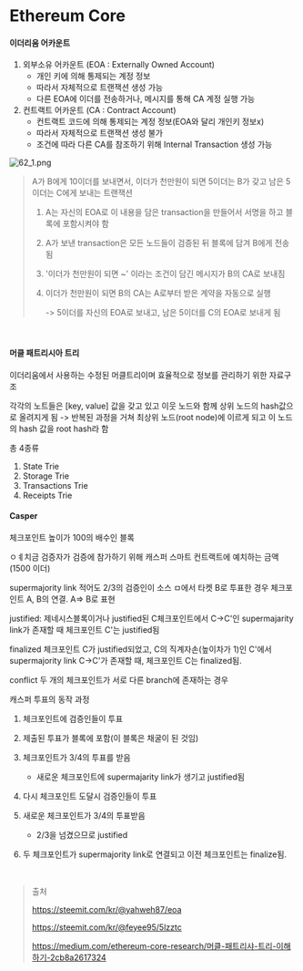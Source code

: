 # Ethereum Core

#### 이더리움 어카운트

1. 외부소유 어카운트 (EOA : Externally Owned Account)
   - 개인 키에 의해 통제되는 계정 정보
   - 따라서 자체적으로 트랜잭션 생성 가능
   - 다른 EOA에 이더를 전송하거나, 메시지를 통해 CA 계정 실행 가능
2. 컨트랙트 어카운트 (CA : Contract Account)
   - 컨트랙트 코드에 의해 통제되는 계정 정보(EOA와 달리 개인키 정보x)
   - 따라서 자체적으로 트랜잭션 생성 불가
   - 조건에 따라 다른 CA를 참조하기 위해 Internal Transaction 생성 가능

![62_1.png](https://steemitimages.com/DQmP4U8YyWpTtw4Z882ScaL6WsD3nuDbAaTx5zjZiTdyt9o/62_1.png)

> A가 B에게 10이더를 보내면서, 이더가 천만원이 되면 5이더는 B가 갖고 남은 5이더는 C에게 보내는 트랜잭션
>
> 1. A는 자신의 EOA로 이 내용을 담은 transaction을 만들어서 서명을 하고 블록에 포함시켜야 함
>
> 2. A가 보낸 transaction은 모든 노드들이 검증된 뒤 블록에 담겨 B에게 전송 됨
>
> 3. '이더가 천만원이 되면 ~' 이라는 조건이 담긴 메시지가 B의 CA로 보내짐
>
> 4. 이더가 천만원이 되면 B의 CA는 A로부터 받은 계약을 자동으로 실행
>
>    -> 5이더를 자신의 EOA로 보내고, 남은 5이더를 C의 EOA로 보내게 됨

<br/>

#### 머클 패트리시아 트리

이더리움에서 사용하는 수정된 머클트리이며 효율적으로 정보를 관리하기 위한 자료구조

각각의 노트들은 [key, value] 값을 갖고 있고 이웃 노드와 함께 상위 노드의 hash값으로 올려지게 됨 -> 반복된 과정을 거쳐 최상위 노드(root node)에 이르게 되고 이 노드의 hash 값을 root hash라 함

총 4종류

1. State Trie
2. Storage Trie
3. Transactions Trie
4. Receipts Trie



#### Casper

체크포인트 높이가 100의 배수인 블록

ㅇㅖ치금 검증자가 검증에 참가하기 위해 캐스퍼 스마트 컨트랙트에 예치하는 금액(1500 이더)

supermajority link 적어도 2/3의 검증인이 소스 ㅁ에서 타켓 B로 투표한 경우 체크포인트 A, B의 연결. A=> B로 표현

justified: 제네시스블록이거나 justified된 C체크포인트에서 C->C'인 supermajarity link가 존재할 때 체크포인트 C'는 justified됨

finalized 체크포인트 C가 justified되었고, C의 직계자손(높이차가 1)인 C'에서 supermajority link C->C'가 존재할 때, 체크포인트 C는 finalized됨.

conflict 두 개의 체크포인트가 서로 다른 branch에 존재하는 경우



캐스퍼 투표의 동작 과정

1. 체크포인트에 검증인들이 투표
2. 제출된 투표가 블록에 포함(이 블록은 채굴이 된 것임)
3. 체크포인트가 3/4의 투표를 받음
   - 새로운 체크포인트에 supermajarity link가 생기고 justified됨
4. 다시 체크포인트 도달시 검증인들이 투표
5. 새로운 체크포인트가 3/4의 투표받음
   - 2/3을 넘겼으므로 justified

6. 두 체크포인트가 supermajority link로 연결되고 이전 체크포인트는 finalize됨.

<br/>

> 출처
>
> https://steemit.com/kr/@yahweh87/eoa
>
> https://steemit.com/kr/@feyee95/5lzztc
>
> https://medium.com/ethereum-core-research/머클-패트리샤-트리-이해하기-2cb8a2617324

